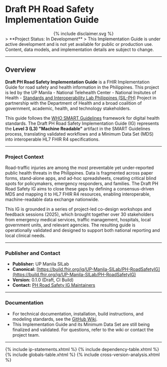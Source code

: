 <style>
/* Container centers inline content */
.svg-wrap {
  max-width: 100%;
  overflow: hidden;
  text-align: center; /* center smaller images without forcing them to grow */
}

/* Keep intrinsic size (no upscaling), allow downscaling to fit width,
   but constrain very tall/large images by viewport height so they don't stretch the page. */
.svg-wrap svg {
  display: inline-block;
  vertical-align: middle;
  max-width: 100%;       /* allow downscaling to container width */
  height: auto !important; 
  box-sizing: border-box;
}
</style>
# Draft PH Road Safety Implementation Guide
<div class="svg-wrap"> {% include disclaimer.svg %} </div>
> **Project Status: In Development**  
> This Implementation Guide is under active development and is not yet available for public or production use. Content, data models, and implementation details are subject to change.

---

## Overview

**Draft PH Road Safety Implementation Guide** is a FHIR Implementation Guide for road safety and health information in the Philippines. This project is led by the UP Manila - National Telehealth Center - National Insitutes of Health - [Standards and Interoperability Lab Philippines (SIL-PH)](https://github.com/UPM-NTHC/PH-RoadSafetyIG) Project in partnership with the Department of Health and a broad coalition of government, academic, health, and technology stakeholders.

This guide follows the [WHO SMART Guidelines](https://www.who.int/teams/digital-health-and-innovation/smart-guidelines) framework for digital health standards. 
The Draft PH Road Safety Implementation Guide (IG) represents the **Level 3 (L3) "Machine Readable"** artifact in the SMART Guidelines process, translating validated workflows and a Minimum Data Set (MDS) into interoperable HL7 FHIR R4 specifications.

---

### Project Context

Road-traffic injuries are among the most preventable yet under-reported public health threats in the Philippines. Data is fragmented across paper forms, stand-alone apps, and ad-hoc spreadsheets, creating critical blind spots for policymakers, emergency responders, and families. The Draft PH Road Safety IG aims to close these gaps by defining a consensus-driven MDS and mapping it to HL7 FHIR R4 resources, enabling interoperable, machine-readable data exchange nationwide.

This IG is grounded in a series of project-led co-design workshops and feedback sessions (2025), which brought together over 30 stakeholders from emergency medical services, traffic management, hospitals, local government units, and relevant agencies. The resulting guide is operationally validated and designed to support both national reporting and local clinical needs.

---

### Publisher and Contact

- **Publisher:** UP Manila SILab
- **Canonical:** [https://build.fhir.org/ig/UP-Manila-SILab/PH-RoadSafetyIG](https://build.fhir.org/ig/UP-Manila-SILab/PH-RoadSafetyIG)
- **Version:** 0.1.0 (Draft, CI Build)
- **Contact:** [PH Road Safety IG Maintainers](https://github.com/UPM-NTHC/PH-RoadSafetyIG)

---

### Documentation

- For technical documentation, installation, build instructions, and modeling standards, see the [GitHub Wiki](https://github.com/UPM-NTHC/PH-RoadSafetyIG/wiki).
- This Implementation Guide and its Minimum Data Set are still being finalized and validated. For questions, refer to the wiki or contact the project team.

---

{% include ip-statements.xhtml %}
{% include dependency-table.xhtml %}
{% include globals-table.xhtml %}
{% include cross-version-analysis.xhtml %}



